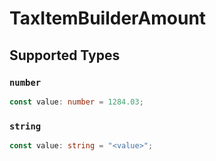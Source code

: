 # TaxItemBuilderAmount


## Supported Types

### `number`

```typescript
const value: number = 1284.03;
```

### `string`

```typescript
const value: string = "<value>";
```

